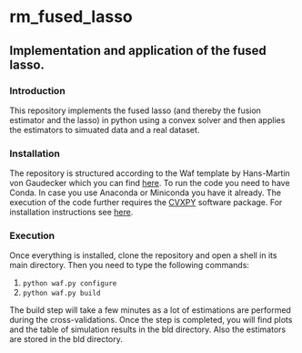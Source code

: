 # rm_fused_lasso
## Implementation and application of the fused lasso.
### Introduction
This repository implements the fused lasso (and thereby the fusion estimator and the lasso) in python using a convex solver and then applies the estimators to simuated data and a real dataset.
### Installation
The repository is structured according to the Waf template by Hans-Martin von Gaudecker which you can find [here](https://github.com/hmgaudecker/econ-project-templates). To run the code you need to have Conda. In case you use Anaconda or Miniconda you have it already.
The execution of the code further requires the [CVXPY](https://www.cvxpy.org/) software package. For installation instructions see [here](https://www.cvxpy.org/install/index.html). 
### Execution
Once everything is installed, clone the repository and open a shell in its main directory. Then you need to type the following commands:

1. ``python waf.py configure``
2. ``python waf.py build``

The build step will take a few minutes as a lot of estimations are performed during the cross-validations.
Once the step is completed, you will find plots and the table of simulation results in the bld directory. Also the estimators are stored in the bld directory.
